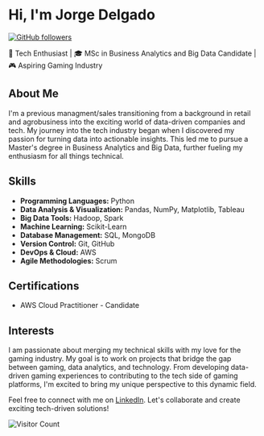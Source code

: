 # Hi, I'm Jorge  Delgado

[![GitHub followers](https://img.shields.io/github/followers/your-username?style=social)]([https://github.com/your-username](https://github.com/Jorgedelgadomalo))


🚀 Tech Enthusiast | 🎓 MSc in Business Analytics and Big Data Candidate | 🎮 Aspiring Gaming Industry

## About Me

I'm a previous managment/sales transitioning from a background in retail and agrobusiness into the exciting world of data-driven companies and tech. My journey into the tech industry began when I discovered my passion for turning data into actionable insights. This led me to pursue a Master's degree in Business Analytics and Big Data, further fueling my enthusiasm for all things technical.

## Skills

- **Programming Languages:** Python
- **Data Analysis & Visualization:** Pandas, NumPy, Matplotlib, Tableau
- **Big Data Tools:** Hadoop, Spark
- **Machine Learning:** Scikit-Learn
- **Database Management:** SQL, MongoDB
- **Version Control:** Git, GitHub
- **DevOps & Cloud:** AWS
- **Agile Methodologies:** Scrum

## Certifications

- AWS Cloud Practitioner - Candidate

## Interests

I am passionate about merging my technical skills with my love for the gaming industry. My goal is to work on projects that bridge the gap between gaming, data analytics, and technology. From developing data-driven gaming experiences to contributing to the tech side of gaming platforms, I'm excited to bring my unique perspective to this dynamic field.

Feel free to connect with me on [LinkedIn](https://www.linkedin.com/in/jorge-delgado-alvarez-malo-1342b3193/). Let's collaborate and create exciting tech-driven solutions!

![Visitor Count](https://profile-counter.glitch.me/your-username/count.svg)
